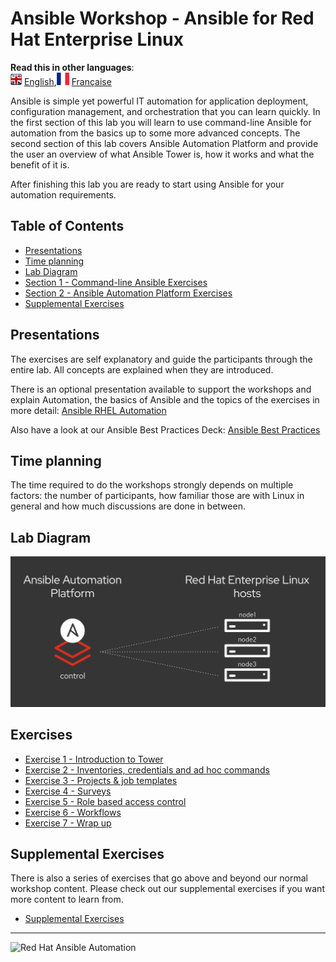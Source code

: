 # Ansible Workshop - Ansible for Red Hat Enterprise Linux

**Read this in other languages**:
<br>![uk](/images/uk.png) [English](README.md),![france](/images/fr.png) [Française](README.fr.md)


Ansible is simple yet powerful IT automation for application deployment, configuration management, and orchestration that you can learn quickly. In the first section of this lab you will learn to use command-line Ansible for automation from the basics up to some more advanced concepts. The second section of this lab covers Ansible Automation Platform and provide the user an overview of what Ansible Tower is, how it works and what the benefit of it is.

After finishing this lab you are ready to start using Ansible for your automation requirements.

## Table of Contents

* [Presentations](#presentations)
* [Time planning](#time-planning)
* [Lab Diagram](#lab-diagram)
* [Section 1 - Command-line Ansible Exercises](#section-1---command-line-ansible-exercises)
* [Section 2 - Ansible Automation Platform Exercises](#section-2---ansible-automation-platform-exercises)
* [Supplemental Exercises](#supplemental-exercises)

## Presentations

The exercises are self explanatory and guide the participants through the entire lab. All concepts are explained when they are introduced.

There is an optional presentation available to support the workshops and explain Automation, the basics of Ansible and the topics of the exercises in more detail:
[Ansible RHEL Automation](./decks/ansible_rhel.pdf)

Also have a look at our Ansible Best Practices Deck:
[Ansible Best Practices](./decks/ansible_best_practices.pdf)

## Time planning

The time required to do the workshops strongly depends on multiple factors: the number of participants, how familiar those are with Linux in general and how much discussions are done in between.


## Lab Diagram

![ansible rhel lab diagram](/images/rhel_lab_diagram.png)


## Exercises

* [Exercise 1 - Introduction to Tower](1-intro)
* [Exercise 2 - Inventories, credentials and ad hoc commands](2-cred)
* [Exercise 3 - Projects & job templates](3-projects)
* [Exercise 4 - Surveys](4-surveys)
* [Exercise 5 - Role based access control](5-rbac)
* [Exercise 6 - Workflows](6-workflows)
* [Exercise 7 - Wrap up](7-wrap)

## Supplemental Exercises

There is also a series of exercises that go above and beyond our normal workshop content.  Please check out our supplemental exercises if you want more content to learn from.

* [Supplemental Exercises](supplemental)

---
![Red Hat Ansible Automation](../../images/rh-ansible-automation-platform.png)
